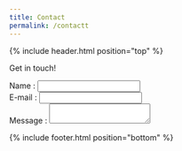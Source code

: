 ```yaml
---
title: Contact
permalink: /contactt
---
```

{% include header.html position="top" %}

Get in touch!

<form action="/ma-page-de-traitement" method="post">
    <div>
        <label for="name">Name :</label>
        <input type="text" id="name" name="user_name">
    </div>
    <div>
        <label for="mail">E-mail :</label>
        <input type="email" id="mail" name="user_mail">
    </div>
    <div>
        <label for="msg">Message :</label>
        <textarea id="msg" name="user_message"></textarea>
    </div>
</form>

{% include footer.html position="bottom" %}